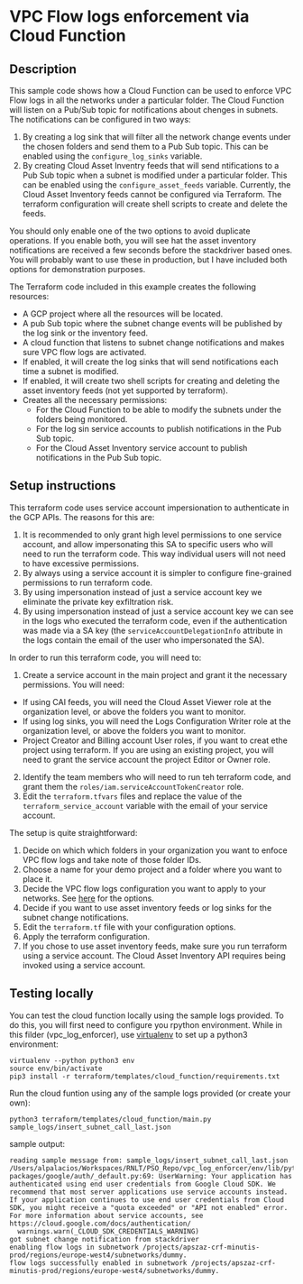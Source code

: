 # VPC Flow logs enforcement via Cloud Function

## Description

This sample code shows how a Cloud Function can be used to enforce VPC Flow logs in all the networks under a particular folder. The Cloud Function will listen on a Pub/Sub topic for notifications about chenges in subnets. The notifications can be configured in two ways:

1. By creating a log sink that will filter all the network change events under the chosen folders and send them to a Pub Sub topic. This can be enabled using the `configure_log_sinks` variable.
2. By creating Cloud Asset Inventry feeds that will send ntifications to a Pub Sub topic when a subnet is modified under a particular folder. This can be enabled using the `configure_asset_feeds` variable. Currently, the Cloud Asset Inventory feeds cannot be configured via Terraform. The terraform configuration will create shell scripts to create and delete the feeds.

You should only enable one of the two options to avoid duplicate operations. If you enable both, you will see hat the asset inventory notifications are received a few seconds before the stackdriver based ones. You will probably want to use these in production, but I have included both options for demonstration purposes.

The Terraform code included in this example creates the following resources:

* A GCP project where all the resources will be located.
* A pub Sub topic where the subnet change events will be published by the log sink or the inventory feed.
* A cloud function that listens to subnet change notifications and makes sure VPC flow logs are activated.
* If enabled, it will create the log sinks that will send notifications each time a subnet is modified.
* If enabled, it will create two shell scripts for creating and deleting the asset inventory feeds (not yet supported by terraform).
* Creates all the necessary permissions:
  * For the Cloud Function to be able to modify the subnets under the folders being monitored.
  * For the log sin service accounts to publish notifications in the Pub Sub topic.
  * For the Cloud Asset Inventory service account to publish notifications in the Pub Sub topic.

## Setup instructions

This terraform code uses service account impersionation to authenticate in the GCP APIs. The reasons for this are:

1. It is recommended to only grant high level permissions to one service account, and allow impersonating this SA to specific users who will need to run the terraform code. This way individual users will not need to have excessive permissions.
2. By always using a service account it is simpler to configure fine-grained permissions to run terraform code.
3. By using impersonation instead of just a service account key we eliminate the private key exfiltration risk.
4. By using impersonation instead of just a service account key we can see in the logs who executed the terraform code, even if the authentication was made via a SA key (the `serviceAccountDelegationInfo` attribute in the logs contain the email of the user who impersonated the SA).

In order to run this terraform code, you will need to:

1. Create a service account in the main project and grant it the necessary permissions. You will need:
  * If using CAI feeds, you will need the Cloud Asset Viewer role at the organization level, or above the folders you want to monitor.
  * If using log sinks, you will need the Logs Configuration Writer role at the organization level, or above the folders you want to monitor.
  * Project Creator and Billing account User roles, if you want to creat ethe project using terraform. If you are using an existing project, you will need to grant the service account the project Editor or Owner role.
2. Identify the team members who will need to run teh terraform code, and grant them the `roles/iam.serviceAccountTokenCreator` role.
3. Edit the `terraform.tfvars` files and replace the value of the `terraform_service_account` variable with the email of your service account.

The setup is quite straightforward:

1. Decide on which which folders in your organization you want to enfoce VPC flow logs and take note of those folder IDs.
2. Choose a name for your demo project and a folder where you want to place it.
3. Decide the VPC flow logs configuration you want to apply to your networks. See [here](https://cloud.google.com/compute/docs/reference/rest/v1/subnetworks) for the options.
4. Decide if you want to use asset inventory feeds or log sinks for the subnet change notifications.
5. Edit the `terraform.tf` file with your configuration options.
6. Apply the terraform configuration.
7. If you chose to use asset inventory feeds, make sure you run terraform using a service account. The Cloud Asset Inventory API requires being invoked using a service account.

## Testing locally

You can test the cloud function locally using the sample logs provided. To do this, you will first need to configure you rpython environment. While in this filder (vpc_log_enforcer), use [virtualenv](https://virtualenv.pypa.io/en/latest/) to set up a python3 environment:

```
virtualenv --python python3 env
source env/bin/activate
pip3 install -r terraform/templates/cloud_function/requirements.txt
```

Run the cloud funtion using any of the sample logs provided (or create your own):

```
python3 terraform/templates/cloud_function/main.py sample_logs/insert_subnet_call_last.json
```

sample output:

```
reading sample message from: sample_logs/insert_subnet_call_last.json
/Users/alpalacios/Workspaces/RNLT/PSO_Repo/vpc_log_enforcer/env/lib/python3.6/site-packages/google/auth/_default.py:69: UserWarning: Your application has authenticated using end user credentials from Google Cloud SDK. We recommend that most server applications use service accounts instead. If your application continues to use end user credentials from Cloud SDK, you might receive a "quota exceeded" or "API not enabled" error. For more information about service accounts, see https://cloud.google.com/docs/authentication/
  warnings.warn(_CLOUD_SDK_CREDENTIALS_WARNING)
got subnet change notification from stackdriver
enabling flow logs in subnetwork /projects/apszaz-crf-minutis-prod/regions/europe-west4/subnetworks/dummy.
flow logs successfully enabled in subnetwork /projects/apszaz-crf-minutis-prod/regions/europe-west4/subnetworks/dummy.
```
